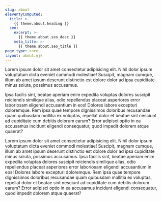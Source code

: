 ```yaml
---
slug: about
eleventyComputed:
  title: >-
    {{ theme.about.heading }}
  seo:
    excerpt: >-
      {{ theme.about.seo_desc }}
    meta_title: >-
      {{ theme.about.seo_title }}
page_type: core
layout: about.njk
---
```

Lorem ipsum dolor sit amet consectetur adipisicing elit. Nihil dolor ipsum voluptatum dicta eveniet commodi molestiae! Suscipit, magnam cumque, illum ab amet ipsum deserunt distinctio est dolore dolor ad ipsa cupiditate minus soluta, possimus accusamus.

Ipsa facilis sint, beatae aperiam enim expedita voluptas dolores suscipit reiciendis similique alias, odio repellendus placeat asperiores error laboriosam eligendi accusantium in eos! Dolores labore excepturi doloremque. Rem ipsa quae tempore dignissimos doloribus recusandae quam quibusdam mollitia ex voluptas, repellat dolor et beatae sint nesciunt ad cupiditate cum debitis dolorum earum? Error adipisci optio in ea accusamus incidunt eligendi consequatur, quod impedit dolorem atque quaerat?

Lorem ipsum dolor sit amet consectetur adipisicing elit. Nihil dolor ipsum voluptatum dicta eveniet commodi molestiae! Suscipit, magnam cumque, illum ab amet ipsum deserunt distinctio est dolore dolor ad ipsa cupiditate minus soluta, possimus accusamus. Ipsa facilis sint, beatae aperiam enim expedita voluptas dolores suscipit reiciendis similique alias, odio repellendus placeat asperiores error laboriosam eligendi accusantium in eos! Dolores labore excepturi doloremque. Rem ipsa quae tempore dignissimos doloribus recusandae quam quibusdam mollitia ex voluptas, repellat dolor et beatae sint nesciunt ad cupiditate cum debitis dolorum earum? Error adipisci optio in ea accusamus incidunt eligendi consequatur, quod impedit dolorem atque quaerat?
